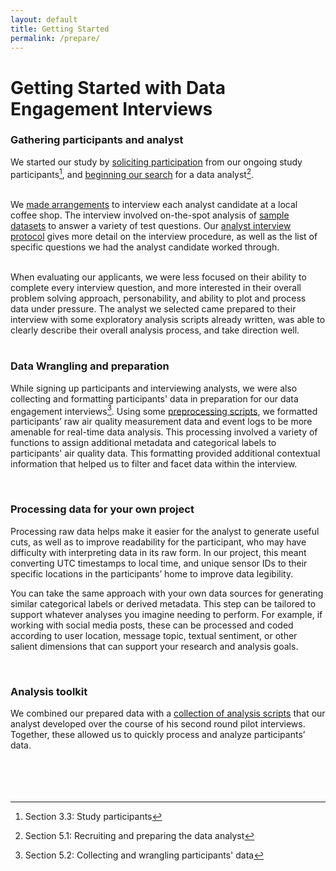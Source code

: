 ```yaml
---
layout: default
title: Getting Started
permalink: /prepare/
---
```


# Getting Started with Data Engagement Interviews

### Gathering participants and analyst

We started our study by [soliciting participation] from our ongoing study participants[^1], and [beginning our search] for a data analyst[^2].  
<br>

We [made arrangements] to interview each analyst candidate at a local coffee shop. The
interview involved on-the-spot analysis of [sample datasets] to answer a variety of test questions. Our [analyst interview protocol] gives more detail on the interview procedure, as well as the list of specific questions we had the analyst candidate worked through.  
<br>

When evaluating our applicants, we were less focused on their ability to complete every
interview question, and more interested in their overall problem solving approach, personability, and ability to plot and process data under pressure. The analyst we selected came prepared to their interview with some exploratory analysis scripts already written, was able to clearly describe their overall analysis process, and take direction well.  
<br> 

### Data Wrangling and preparation

While signing up participants and interviewing analysts, we were also collecting and formatting participants' data in preparation for our data engagement interviews[^3]. Using some [preprocessing scripts], we formatted participants’ raw air quality measurement data and event logs to be more amenable for real-time data analysis. This processing involved a variety of functions to assign additional metadata and categorical labels to participants' air quality data. This formatting provided additional contextual information that helped us to filter and facet data within the interview.

<br>

### Processing data for your own project

Processing raw data helps make it easier for the analyst to generate useful cuts, as well as to improve readability for the participant, who may have difficulty with interpreting data in its raw form. In our project, this meant converting UTC timestamps to local time, and unique sensor IDs to their specific locations in the participants’ home to improve data legibility. 
<br>

You can take the same approach with your own data sources for generating similar categorical labels or derived metadata. This step can be tailored to support whatever analyses you imagine needing to perform. For example, if working with social media posts, these can be processed and coded according to user location, message topic, textual sentiment, or other salient dimensions that can support your research and analysis goals.

<br>

### Analysis toolkit

We combined our prepared data with a [collection of analysis scripts] that our analyst developed over the course of his second round pilot interviews. Together, these allowed us to quickly process and analyze participants’ data.
<br>
<br>
<br>
<br>
<br>

[^1]: Section 3.3: Study participants
[^2]: Section 5.1: Recruiting and preparing the data analyst
[^3]: Section 5.2: Collecting and wrangling participants' data


[soliciting participation]: ../assets/documents/participant_solicitation.pdf
[beginning our search]: ../assets/documents/search.pdf
[sample datasets]: code.md
[analyst interview protocol]: ../assets/documents/analyst_interview_protocol.pdf
[made arrangements]: ../assets/documents/arrangements.pdf
[preprocessing scripts]: code.md
[collection of analysis scripts]: code.md